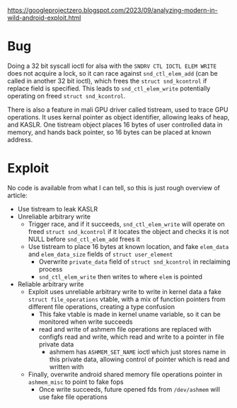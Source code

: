 https://googleprojectzero.blogspot.com/2023/09/analyzing-modern-in-wild-android-exploit.html

# Bug
Doing a 32 bit syscall ioctl for alsa with the `SNDRV CTL IOCTL ELEM WRITE` does not acquire a lock, so it can race against `snd_ctl_elem_add` (can be called in another 32 bit ioctl), which frees the `struct snd_kcontrol` if replace field is specified. This leads to `snd_ctl_elem_write` potentially operating on freed `struct snd_kcontrol`.

There is also a feature in mali GPU driver called tistream, used to trace GPU operations. It uses kernal pointer as object identifier, allowing leaks of heap, and KASLR. One tistream object places 16 bytes of user controlled data in memory, and hands back pointer, so 16 bytes can be placed at known address.

# Exploit
No code is available from what I can tell, so this is just rough overview of article:
- Use tistream to leak KASLR
- Unreliable arbitrary write
	- Trigger race, and if it succeeds, `snd_ctl_elem_write` will operate on freed `struct snd_kcontrol` if it locates the object and checks it is not NULL before `snd_ctl_elem_add` frees it
	- Use tistream to place 16 bytes at known location, and fake `elem_data` and `elem_data_size` fields of `struct user_element`
		- Overwrite `private_data` field of `struct snd_kcontrol` in reclaiming process
		- `snd_ctl_elem_write` then writes to where `elem` is pointed
- Reliable arbitrary write
	- Exploit uses unreliable arbitrary write to write in kernel data a fake `struct file_operations` vtable, with a mix of function pointers from different file operations, creating a type confusion
		- This fake vtable is made in kernel uname variable, so it can be monitored when write succeeds
		- read and write of ashmem file operations are replaced with configfs read and write, which read and write to a pointer in file private data
			- ashmem has `ASHMEM_SET_NAME` ioctl which just stores name in this private data, allowing control of pointer which is read and written with
	- Finally, overwrite android shared memory file operations pointer in `ashmem_misc` to point to fake fops
		- Once write succeeds, future opened fds from `/dev/ashmem` will use fake file operations